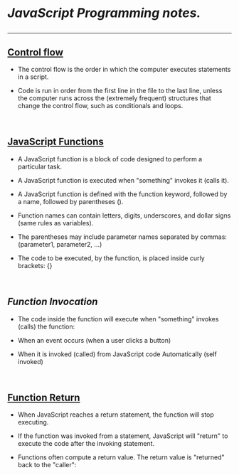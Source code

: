 # ***JavaScript Programming notes.*** <hr>

## <ins>Control flow</ins>

- The control flow is the order in which the computer executes statements in a script.

- Code is run in order from the first line in the file to the last line, unless the computer runs across the (extremely frequent) structures that change the control flow, such as conditionals and loops.


&nbsp; 


## <ins>JavaScript Functions</ins>

- A JavaScript function is a block of code designed to perform a particular task.

- A JavaScript function is executed when "something" invokes it (calls it).

- A JavaScript function is defined with the function keyword, followed by a name, followed by parentheses ().

- Function names can contain letters, digits, underscores, and dollar signs (same rules as variables).

- The parentheses may include parameter names separated by commas:
(parameter1, parameter2, ...)

- The code to be executed, by the function, is placed inside curly brackets: {}

&nbsp;

## ***Function Invocation***

- The code inside the function will execute when "something" invokes (calls) the function:

- When an event occurs (when a user clicks a button)

- When it is invoked (called) from JavaScript code
Automatically (self invoked)

&nbsp;

## <ins>**Function Return**</ins>

- When JavaScript reaches a return statement, the function will stop executing.

- If the function was invoked from a statement, JavaScript will "return" to execute the code after the invoking statement.

- Functions often compute a return value. The return value is "returned" back to the "caller":


